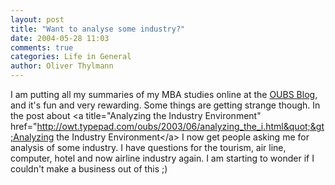 ```yaml
---
layout: post
title: "Want to analyse some industry?"
date: 2004-05-28 11:03
comments: true
categories: Life in General
author: Oliver Thylmann
---
```



I am putting all my summaries of my MBA studies online at the [OUBS Blog](http://owt.typepad.com/oubs/), and it's fun and very rewarding. Some things are getting strange though. In the post about &lt;a title=&quot;Analyzing the Industry Environment&quot; href=&quot;http://owt.typepad.com/oubs/2003/06/analyzing_the_i.html&quot;&gt;Analyzing the Industry Environment&lt;/a&gt; I now get people asking me for analysis of some industry. I have questions for the tourism, air line, computer, hotel and now airline industry again. I am starting to wonder if I couldn't make a business out of this ;)


